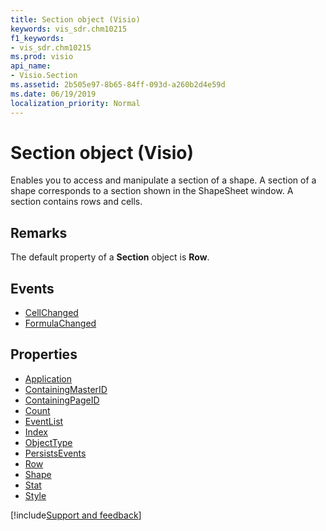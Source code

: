 ```yaml
---
title: Section object (Visio)
keywords: vis_sdr.chm10215
f1_keywords:
- vis_sdr.chm10215
ms.prod: visio
api_name:
- Visio.Section
ms.assetid: 2b505e97-8b65-84ff-093d-a260b2d4e59d
ms.date: 06/19/2019
localization_priority: Normal
---
```



# Section object (Visio)

Enables you to access and manipulate a section of a shape. A section of a shape corresponds to a section shown in the ShapeSheet window. A section contains rows and cells.


## Remarks

The default property of a **Section** object is **Row**.


## Events

-  [CellChanged](Visio.Section.CellChanged.md)
-  [FormulaChanged](Visio.Section.FormulaChanged.md)

## Properties

-  [Application](Visio.Section.Application.md)
-  [ContainingMasterID](Visio.Section.ContainingMasterID.md)
-  [ContainingPageID](Visio.Section.ContainingPageID.md)
-  [Count](Visio.Section.Count.md)
-  [EventList](Visio.Section.EventList.md)
-  [Index](Visio.Section.Index.md)
-  [ObjectType](Visio.Section.ObjectType.md)
-  [PersistsEvents](Visio.Section.PersistsEvents.md)
-  [Row](Visio.Section.Row.md)
-  [Shape](Visio.Section.Shape.md)
-  [Stat](Visio.Section.Stat.md)
-  [Style](Visio.Section.Style.md)


[!include[Support and feedback](~/includes/feedback-boilerplate.md)]
